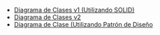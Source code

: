 - [Diagrama de Clases v1 (Utilizando SOLID)](https://drive.google.com/file/d/1IS_39AykBr312jyXRHkYRvfO6NLZuoFT/view?usp=sharing)
- [Diagrama de Clases v2](https://drive.google.com/file/d/1sFqjTyTWzImtdgdWRaYXkOwRzzaojShD/view?usp=sharing)
- [Diagrama de Clase (Utilizando Patrón de Diseño](https://drive.google.com/file/d/1b_up4em75Zsy8p8W1IDlDHV3uL1nVfaE/view?usp=sharing)
